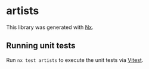 # artists

This library was generated with [Nx](https://nx.dev).

## Running unit tests

Run `nx test artists` to execute the unit tests via [Vitest](https://vitest.dev/).
